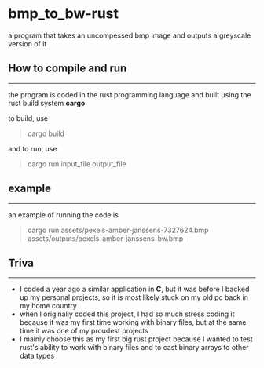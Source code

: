 # bmp_to_bw-rust
a program that takes an uncompessed bmp image and outputs a greyscale version of it


## How to compile and run
<hr>
the program is coded in the rust programming language and built using the rust build system <b>cargo</b>

to build, use
>cargo build

and to run, use
>cargo run input_file output_file

## example
<hr>
an example of running the code is

>cargo run assets/pexels-amber-janssens-7327624.bmp assets/outputs/pexels-amber-janssens-bw.bmp

## Triva
<hr>
<ul>
<li>I coded a year ago a similar application in <b>C</b>, but it was before I backed up my personal projects, so it is most likely stuck on my old pc back in my home country</li>
<li>when I originally coded this project, I had so much stress coding it because it was my first time working with binary files, but at the same time it was one of my proudest projects</li>
<li>I mainly choose this as my first big rust project because I wanted to test rust's ability to work with binary files and to cast binary arrays to other data types</li>
</ul>

